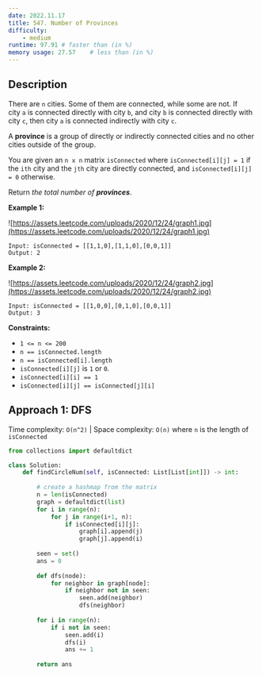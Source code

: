 ```yaml
---
date: 2022.11.17
title: 547. Number of Provinces
difficulty:
    - medium
runtime: 97.91 # faster than (in %)
memory usage: 27.57    # less than (in %)
---
```

## Description
There are `n` cities. Some of them are connected, while some are not. If city `a` is connected directly with city `b`, and city `b` is connected directly with city `c`, then city `a` is connected indirectly with city `c`.

A **province** is a group of directly or indirectly connected cities and no other cities outside of the group.

You are given an `n x n` matrix `isConnected` where `isConnected[i][j] = 1` if the `ith` city and the `jth` city are directly connected, and `isConnected[i][j] = 0` otherwise.

Return *the total number of **provinces***.

**Example 1:**

![https://assets.leetcode.com/uploads/2020/12/24/graph1.jpg](https://assets.leetcode.com/uploads/2020/12/24/graph1.jpg)

```
Input: isConnected = [[1,1,0],[1,1,0],[0,0,1]]
Output: 2

```

**Example 2:**

![https://assets.leetcode.com/uploads/2020/12/24/graph2.jpg](https://assets.leetcode.com/uploads/2020/12/24/graph2.jpg)

```
Input: isConnected = [[1,0,0],[0,1,0],[0,0,1]]
Output: 3

```

**Constraints:**

- `1 <= n <= 200`
- `n == isConnected.length`
- `n == isConnected[i].length`
- `isConnected[i][j]` is `1` or `0`.
- `isConnected[i][i] == 1`
- `isConnected[i][j] == isConnected[j][i]`

## Approach 1: DFS
Time complexity: `O(n^2)`    |    Space complexity: `O(n)`
where `n` is the length of `isConnected`

``` python
from collections import defaultdict

class Solution:
    def findCircleNum(self, isConnected: List[List[int]]) -> int:
        
        # create a hashmap from the matrix
        n = len(isConnected)
        graph = defaultdict(list)
        for i in range(n):
            for j in range(i+1, n):
                if isConnected[i][j]:
                    graph[i].append(j)
                    graph[j].append(i)
        
        seen = set()
        ans = 0
        
        def dfs(node):
            for neighbor in graph[node]:
                if neighbor not in seen:
                    seen.add(neighbor)
                    dfs(neighbor)
        
        for i in range(n):
            if i not in seen:
                seen.add(i)
                dfs(i)
                ans += 1
        
        return ans
```